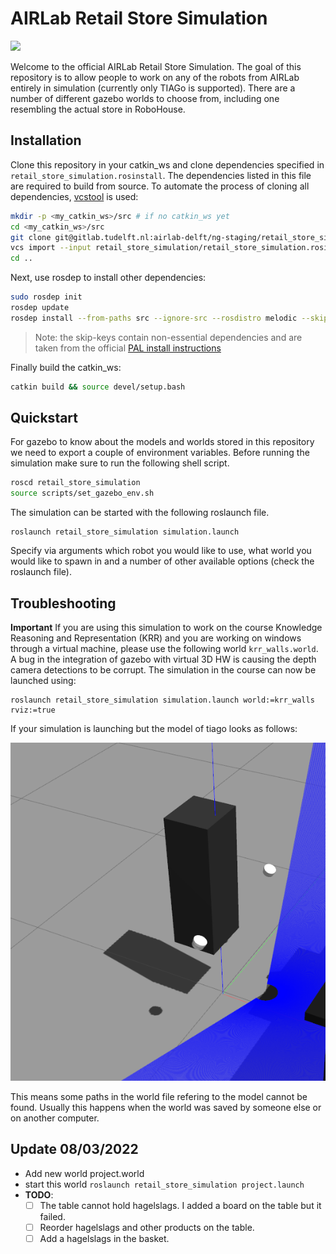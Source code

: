 # AIRLab Retail Store Simulation

<img src="https://img.shields.io/badge/ROS%20version-melodic-blue.svg"/>

Welcome to the official AIRLab Retail Store Simulation. The goal of this repository is to allow people to work on any of the robots from AIRLab entirely in simulation (currently only TIAGo is supported). There are a number of different gazebo worlds to choose from, including one resembling the actual store in RoboHouse.

## Installation

Clone this repository in your catkin_ws and clone dependencies specified in `retail_store_simulation.rosinstall`. The dependencies listed in this file are required to build from source. To automate the process of cloning all dependencies, [vcstool](http://wiki.ros.org/vcstool) is used:

``` bash
mkdir -p <my_catkin_ws>/src # if no catkin_ws yet
cd <my_catkin_ws>/src
git clone git@gitlab.tudelft.nl:airlab-delft/ng-staging/retail_store_simulation.git
vcs import --input retail_store_simulation/retail_store_simulation.rosinstall .
cd ..
```

Next, use rosdep to install other dependencies:
``` bash
sudo rosdep init
rosdep update
rosdep install --from-paths src --ignore-src --rosdistro melodic --skip-keys="opencv2 opencv2-nonfree pal_laser_filters speed_limit_node sensor_to_cloud hokuyo_node libdw-dev python-graphitesend-pip python-statsd pal_filters pal_vo_server pal_usb_utils pal_pcl pal_pcl_points_throttle_and_filter pal_karto pal_local_joint_control camera_calibration_files pal_startup_msgs pal-orbbec-openni2 dummy_actuators_manager pal_local_planner gravity_compensation_controller current_limit_controller dynamic_footprint dynamixel_cpp tf_lookup slam_toolbox joint_impedance_trajectory_controller cartesian_impedance_controller omni_base_description omni_drive_controller"
```
> Note: the skip-keys contain non-essential dependencies and are taken from the official [PAL install instructions](http://wiki.ros.org/Robots/TIAGo%2B%2B/Tutorials/Installation/InstallUbuntuAndROS)

Finally build the catkin_ws:
``` bash
catkin build && source devel/setup.bash
```

## Quickstart

For gazebo to know about the models and worlds stored in this repository we need to export a couple of environment variables. Before running the simulation make sure to run the following shell script.

``` bash
roscd retail_store_simulation
source scripts/set_gazebo_env.sh
```

The simulation can be started with the following roslaunch file.

```
roslaunch retail_store_simulation simulation.launch
```

Specify via arguments which robot you would like to use, what world you would like to spawn in and a number of other available options (check the roslaunch file).

## Troubleshooting

**Important**
If you are using this simulation to work on the course Knowledge Reasoning and Representation (KRR) and you are working on windows through a virtual machine, please use the following world `krr_walls.world`. A bug in the integration of gazebo with virtual 3D HW is causing the depth camera detections to be corrupt. The simulation in the course can now be launched using:

```
roslaunch retail_store_simulation simulation.launch world:=krr_walls rviz:=true
```


If your simulation is launching but the model of tiago looks as follows:

![](troubleshoot1.png)

This means some paths in the world file refering to the model cannot be found. Usually this happens when the world was saved by someone else or on another computer.


## Update 08/03/2022

- Add new world project.world
- start this world `roslaunch retail_store_simulation project.launch`
- **TODO**:
  - [ ] The table cannot hold hagelslags. I added a board on the table but it failed.
  - [ ] Reorder hagelslags and other products on the table.
  - [ ] Add a hagelslags in the basket.